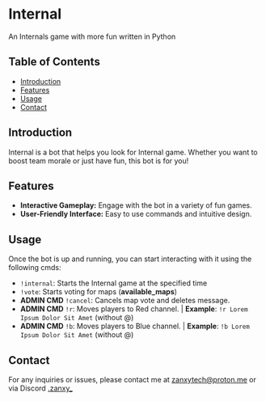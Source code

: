 # Internal

An Internals game with more fun written in Python

## Table of Contents
- [Introduction](#introduction)
- [Features](#features)
- [Usage](#usage)
- [Contact](#contact)

## Introduction

Internal is a bot that helps you look for Internal game. Whether you want to boost team morale or just have fun, this bot is for you!

## Features

- **Interactive Gameplay:** Engage with the bot in a variety of fun games.
- **User-Friendly Interface:** Easy to use commands and intuitive design.

## Usage

Once the bot is up and running, you can start interacting with it using the following cmds:

- `!internal`: Starts the Internal game at the specified time
- `!vote`: Starts voting for maps (**available_maps**)
- **ADMIN CMD** `!cancel`: Cancels map vote and deletes message.
- **ADMIN CMD** `!r`: Moves players to Red channel. | **Example**: `!r Lorem Ipsum Dolor Sit Amet` (without @)
- **ADMIN CMD** `!b`: Moves players to Blue channel. | **Example**: `!b Lorem Ipsum Dolor Sit Amet` (without @)

## Contact

For any inquiries or issues, please contact me at [zanxytech@proton.me](mailto:zanxytech@proton.me) or via Discord [.zanxy_](https://discord.com/users/495227326305665024)
